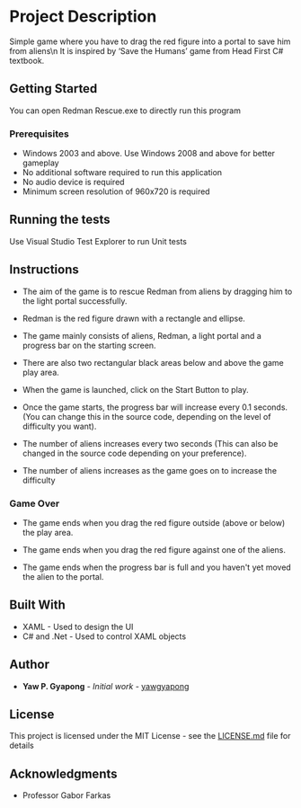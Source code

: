 # Project Description

Simple game where you have to drag the red figure into a portal to save him from aliens\n
It is inspired by ‘Save the Humans’ game from Head First C# textbook.

## Getting Started

You can open Redman Rescue.exe to directly run this program

### Prerequisites

* Windows 2003 and above. Use Windows 2008 and above for better gameplay
* No additional software required to run this application
* No audio device is required 
* Minimum screen resolution of 960x720 is required





## Running the tests

Use Visual Studio Test Explorer to run Unit tests


## Instructions

* The aim of the game is to rescue Redman from aliens by dragging him to the light portal successfully.

* Redman is the red figure drawn with a rectangle and ellipse.

* The game mainly consists of aliens, Redman, a light portal and a progress bar on the starting screen.

* There are also two rectangular black areas below and above the game play area.

* When the game is launched, click on the Start Button to play.

* Once the game starts, the progress bar will increase every 0.1 seconds.
(You can change this in the source code, depending on the level of difficulty you want).

* The number of aliens increases every two seconds
(This can also be changed in the source code depending on your preference).

* The number of aliens increases as the game goes on to increase the difficulty

### Game Over
* The game ends when you drag the red figure outside (above or below) the play area.

* The game ends when you drag the red figure against one of the aliens.

* The game ends when the progress bar is full and you haven't yet moved the alien to the portal.



## Built With

* XAML  - Used to design the UI
* C# and .Net - Used to control XAML objects

## Author

* **Yaw P. Gyapong** - *Initial work* - [yawgyapong](https://github.com/yawgyapong)



## License

This project is licensed under the MIT License - see the [LICENSE.md](LICENSE.md) file for details

## Acknowledgments

* Professor Gabor Farkas

